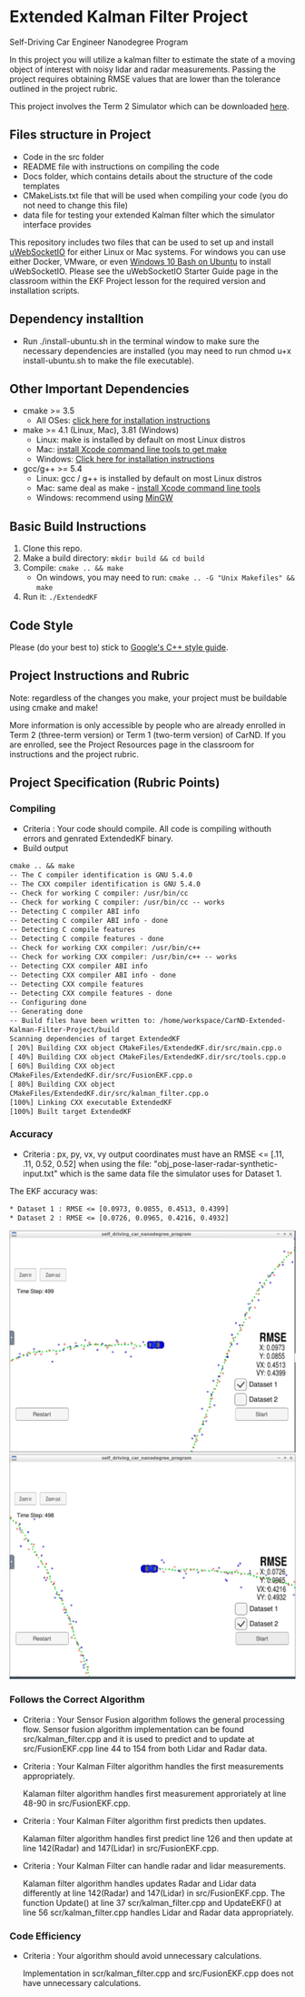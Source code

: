# Extended Kalman Filter Project
Self-Driving Car Engineer Nanodegree Program

In this project you will utilize a kalman filter to estimate the state of a moving object of interest with noisy lidar and radar measurements. Passing the project requires obtaining RMSE values that are lower than the tolerance outlined in the project rubric. 

This project involves the Term 2 Simulator which can be downloaded [here](https://github.com/udacity/self-driving-car-sim/releases).

## Files structure in Project
* Code in the src folder
* README file with instructions on compiling the code
* Docs folder, which contains details about the structure of the code templates
* CMakeLists.txt file that will be used when compiling your code (you do not need to change this file)
* data file for testing your extended Kalman filter which the simulator interface provides

This repository includes two files that can be used to set up and install [uWebSocketIO](https://github.com/uWebSockets/uWebSockets) for either Linux or Mac systems. For windows you can use either Docker, VMware, or even [Windows 10 Bash on Ubuntu](https://www.howtogeek.com/249966/how-to-install-and-use-the-linux-bash-shell-on-windows-10/) to install uWebSocketIO. Please see the uWebSocketIO Starter Guide page in the classroom within the EKF Project lesson for the required version and installation scripts.

## Dependency installtion
* Run ./install-ubuntu.sh in the terminal window to make sure the necessary dependencies are installed (you may need to run chmod u+x install-ubuntu.sh to make the file executable).

## Other Important Dependencies

* cmake >= 3.5
  * All OSes: [click here for installation instructions](https://cmake.org/install/)
* make >= 4.1 (Linux, Mac), 3.81 (Windows)
  * Linux: make is installed by default on most Linux distros
  * Mac: [install Xcode command line tools to get make](https://developer.apple.com/xcode/features/)
  * Windows: [Click here for installation instructions](http://gnuwin32.sourceforge.net/packages/make.htm)
* gcc/g++ >= 5.4
  * Linux: gcc / g++ is installed by default on most Linux distros
  * Mac: same deal as make - [install Xcode command line tools](https://developer.apple.com/xcode/features/)
  * Windows: recommend using [MinGW](http://www.mingw.org/)

## Basic Build Instructions

1. Clone this repo.
2. Make a build directory: `mkdir build && cd build`
3. Compile: `cmake .. && make` 
   * On windows, you may need to run: `cmake .. -G "Unix Makefiles" && make`
4. Run it: `./ExtendedKF `

## Code Style

Please (do your best to) stick to [Google's C++ style guide](https://google.github.io/styleguide/cppguide.html).


## Project Instructions and Rubric

Note: regardless of the changes you make, your project must be buildable using
cmake and make!

More information is only accessible by people who are already enrolled in Term 2 (three-term version) or Term 1 (two-term version)
of CarND. If you are enrolled, see the Project Resources page in the classroom
for instructions and the project rubric.

## Project Specification (Rubric Points)

### Compiling
* Criteria : Your code should compile.
   All code is compiling withouth errors and genrated ExtendedKF binary. 
* Build output
```
cmake .. && make
-- The C compiler identification is GNU 5.4.0
-- The CXX compiler identification is GNU 5.4.0
-- Check for working C compiler: /usr/bin/cc
-- Check for working C compiler: /usr/bin/cc -- works
-- Detecting C compiler ABI info
-- Detecting C compiler ABI info - done
-- Detecting C compile features
-- Detecting C compile features - done
-- Check for working CXX compiler: /usr/bin/c++
-- Check for working CXX compiler: /usr/bin/c++ -- works
-- Detecting CXX compiler ABI info
-- Detecting CXX compiler ABI info - done
-- Detecting CXX compile features
-- Detecting CXX compile features - done
-- Configuring done
-- Generating done
-- Build files have been written to: /home/workspace/CarND-Extended-Kalman-Filter-Project/build
Scanning dependencies of target ExtendedKF
[ 20%] Building CXX object CMakeFiles/ExtendedKF.dir/src/main.cpp.o
[ 40%] Building CXX object CMakeFiles/ExtendedKF.dir/src/tools.cpp.o
[ 60%] Building CXX object CMakeFiles/ExtendedKF.dir/src/FusionEKF.cpp.o
[ 80%] Building CXX object CMakeFiles/ExtendedKF.dir/src/kalman_filter.cpp.o
[100%] Linking CXX executable ExtendedKF
[100%] Built target ExtendedKF
```
### Accuracy
* Criteria : px, py, vx, vy output coordinates must have an RMSE <= [.11, .11, 0.52, 0.52] when using the file: "obj_pose-laser-radar-synthetic-input.txt" which is the same data file the simulator uses for Dataset 1.

The EKF accuracy was:

    * Dataset 1 : RMSE <= [0.0973, 0.0855, 0.4513, 0.4399]
    * Dataset 2 : RMSE <= [0.0726, 0.0965, 0.4216, 0.4932]

![png](./Dataset1.png)
![png](./Dataset2.png)

### Follows the Correct Algorithm
* Criteria : Your Sensor Fusion algorithm follows the general processing flow. 
  Sensor fusion algorithm implementation can be found src/kalman_filter.cpp and it is used to predict and to update at src/FusionEKF.cpp line 44 to 154 from both Lidar and Radar data.
  
* Criteria : Your Kalman Filter algorithm handles the first measurements appropriately.

  Kalaman filter algorithm handles first measurement approriately at line 48-90 in src/FusionEKF.cpp.
  
* Criteria : Your Kalman Filter algorithm first predicts then updates.

  Kalaman filter algorithm handles first predict line 126 and then update at line 142(Radar) and 147(Lidar) in src/FusionEKF.cpp.

* Criteria : Your Kalman Filter can handle radar and lidar measurements.

  Kalaman filter algorithm handles updates Radar and Lidar data differently at line 142(Radar) and 147(Lidar) in src/FusionEKF.cpp. The function Update() at line 37 scr/kalman_filter.cpp and UpdateEKF() at line 56 scr/kalman_filter.cpp handles Lidar and Radar data appropriately. 

### Code Efficiency

* Criteria : Your algorithm should avoid unnecessary calculations.

  Implementation in scr/kalman_filter.cpp and src/FusionEKF.cpp does not have unnecessary calculations.
